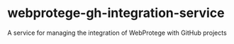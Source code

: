 # webprotege-gh-integration-service

A service for managing the integration of WebProtege with GitHub projects
